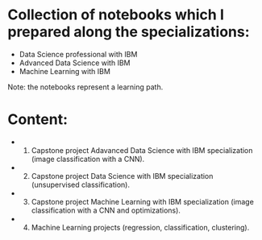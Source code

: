 # Collection of notebooks which I prepared along the specializations:

- Data Science professional with IBM
- Advanced Data Science with IBM
- Machine Learning with IBM

Note: the notebooks represent a learning path.

# Content:
- 1. Capstone project Adavanced Data Science with IBM specialization (image classification with a CNN).
- 2. Capstone project Data Science with IBM specialization (unsupervised classification).
- 3. Capstone project Machine Learning with IBM specialization (image classification with a CNN and optimizations).
- 4. Machine Learning projects (regression, classification, clustering).
